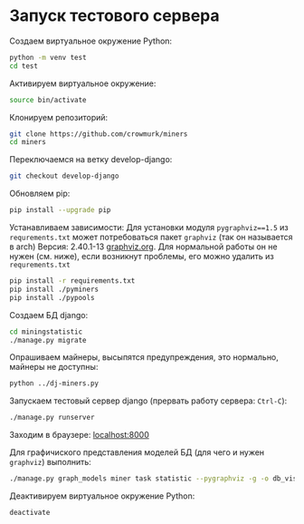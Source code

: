 # Запуск тестового сервера

Создаем виртуальное окружение Python:

```bash
python -m venv test
cd test
```

Активируем виртуальное окружение:

```bash
source bin/activate
```

Клонируем репозиторий:

```bash
git clone https://github.com/crowmurk/miners
cd miners
```

Переключаемся на ветку develop-django:

```bash
git checkout develop-django
```

Обновляем pip:

```bash
pip install --upgrade pip
```

Устанавливаем зависимости: Для установки модуля `pygraphviz==1.5` из `requrements.txt` может потребоваться пакет `graphviz` (так он называется в arch) Версия: 2.40.1-13 [graphviz.org](http://www.graphviz.org/). Для нормальной работы он не нужен (см. ниже), если возникнут проблемы, его можно удалить из `requrements.txt`

```bash
pip install -r requirements.txt
pip install ./pyminers
pip install ./pypools
```

Создаем БД django:

```bash
cd miningstatistic
./manage.py migrate
```

Опрашиваем майнеры, высыпятся предупреждения, это нормально, майнеры не доступны:

```bash
python ../dj-miners.py
```

Запускаем тестовый сервер django (прервать работу сервера: `Ctrl-C`):

```bash
./manage.py runserver
```

Заходим в браузере: [localhost:8000](http://localhost:8000)

Для графичиского представления моделей БД (для чего и нужен `graphviz`) выполнить:

```bash
./manage.py graph_models miner task statistic --pygraphviz -g -o db_visualized.png
```

Деактивируем виртуальное окружение Python:

```bash
deactivate
```
